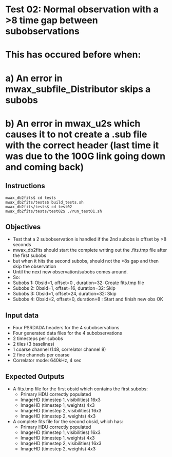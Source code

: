 # Test 02: Normal observation with a >8 time gap between subobservations
# This has occured before when:
# a) An error in mwax_subfile_Distributor skips a subobs 
# b) An error in mwax_u2s which causes it to not create a .sub file with the correct header (last time it was due to the 100G link going down and coming back)

## Instructions
```
mwax_db2fits$ cd tests
mwax_db2fits/tests$ build_tests.sh
mwax_db2fits/tests$ cd test02
mwax_db2fits/tests/test02$ ./run_test01.sh
```

## Objectives
* Test that a 2 subobservation is handled if the 2nd subobs is offset by >8 seconds
* mwax_db2fits should start the complete writing out the .fits.tmp file after the first subobs
* but when it hits the second subobs, should not the >8s gap and then skip the observation
* Until the next new observation/subobs comes around.
* So:
* Subobs 1: Obsid=1, offset=0 , duration=32: Create fits.tmp file
* Subobs 2: Obsid=1, offset=16, duration=32: Skip
* Subobs 3: Obsid=1, offset=24, duration=32: Skip
* Subobs 4: Obsid=2, offset=0,  duration=8 : Start and finish new obs OK

## Input data
* Four PSRDADA headers for the 4 subobservations
* Four generated data files for the 4 subobservations
* 2 timesteps per subobs
* 2 tiles (3 baselines)
* 1 coarse channel (148, correlator channel 8)
* 2 fine channels per coarse
* Correlator mode: 640kHz, 4 sec

## Expected Outputs
* A fits.tmp file for the first obsid which contains the first subobs:
  * Primary HDU correctly populated
  * ImageHD (timestep 1, visibilities) 16x3  
  * ImageHD (timestep 1, weights) 4x3
  * ImageHD (timestep 2, visibilities) 16x3
  * ImageHD (timestep 2, weights) 4x3
* A complete fits file for the second obsid, which has:
  * Primary HDU correctly populated
  * ImageHD (timestep 1, visibilities) 16x3  
  * ImageHD (timestep 1, weights) 4x3
  * ImageHD (timestep 2, visibilities) 16x3
  * ImageHD (timestep 2, weights) 4x3
